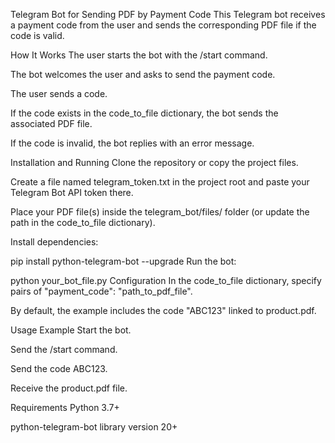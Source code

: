 Telegram Bot for Sending PDF by Payment Code
This Telegram bot receives a payment code from the user and sends the corresponding PDF file if the code is valid.

How It Works
The user starts the bot with the /start command.

The bot welcomes the user and asks to send the payment code.

The user sends a code.

If the code exists in the code_to_file dictionary, the bot sends the associated PDF file.

If the code is invalid, the bot replies with an error message.

Installation and Running
Clone the repository or copy the project files.

Create a file named telegram_token.txt in the project root and paste your Telegram Bot API token there.

Place your PDF file(s) inside the telegram_bot/files/ folder (or update the path in the code_to_file dictionary).

Install dependencies:

pip install python-telegram-bot --upgrade
Run the bot:

python your_bot_file.py
Configuration
In the code_to_file dictionary, specify pairs of "payment_code": "path_to_pdf_file".

By default, the example includes the code "ABC123" linked to product.pdf.

Usage Example
Start the bot.

Send the /start command.

Send the code ABC123.

Receive the product.pdf file.

Requirements
Python 3.7+

python-telegram-bot library version 20+

